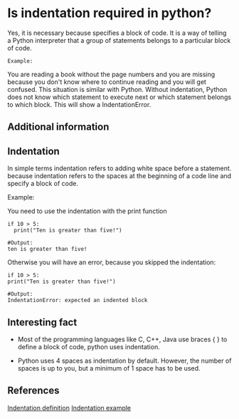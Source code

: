# Is indentation required in python?

Yes, it is necessary because specifies a block of code. It is a way of telling a Python interpreter that a group of statements belongs to a particular block of code.

`Example:`

You are reading a book without the page numbers and you are  missing because you don't know  where to continue reading and you will get confused. This situation is similar with Python. Without indentation, Python does not know which statement to execute next or which statement belongs to which block. This will show a IndentationError.

## Additional information

## Indentation

In simple terms indentation refers to adding white space before a statement. because indentation refers to the spaces at the beginning of a code line and specify a block of code.

Example:

You need to use the indentation with the print function

```python3
if 10 > 5:
  print("Ten is greater than five!")

#Output:
ten is greater than five!
```

Otherwise you will have an error, because you skipped the indentation:

```python3
if 10 > 5:
print("Ten is greater than five!")

#Output:
IndentationError: expected an indented block
```

## Interesting fact

* Most of the programming languages like C, C++, Java use braces { } to define a block of code, python uses indentation.

* Python uses 4 spaces as indentation by default. However, the number of spaces is up to you, but a minimum of 1 space has to be used.

## References

[Indentation definition](https://www.w3schools.com/python/gloss_python_indentation.asp)
[Indentation example](https://www.geeksforgeeks.org/indentation-in-python/)
